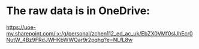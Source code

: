 # The raw data is in OneDrive:

https://uoe-my.sharepoint.com/:x:/g/personal/zchen112_ed_ac_uk/EbZX0VMf0slJhEcr0NutW_4Bz9FRdJWHKbWWQar9r2pqhg?e=NLfL8w
